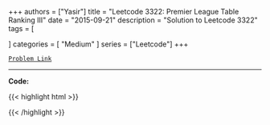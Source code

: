 
+++
authors = ["Yasir"]
title = "Leetcode 3322: Premier League Table Ranking III"
date = "2015-09-21"
description = "Solution to Leetcode 3322"
tags = [
    
]
categories = [
    "Medium"
]
series = ["Leetcode"]
+++



[`Problem Link`](https://leetcode.com/problems/premier-league-table-ranking-iii/description/)

---

**Code:**

{{< highlight html >}}

{{< /highlight >}}

